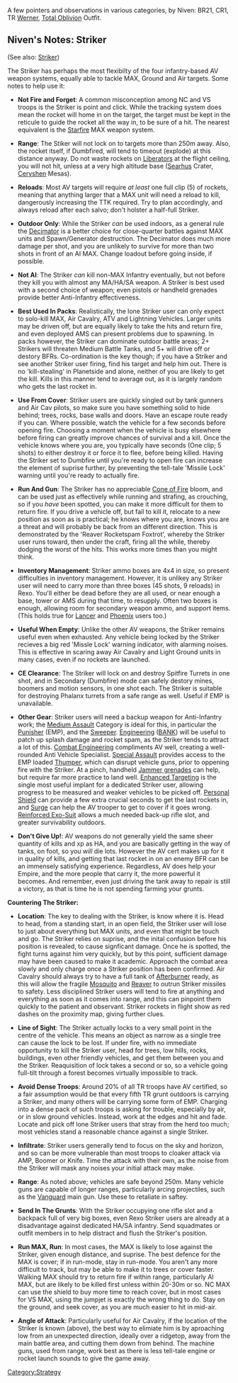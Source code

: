A few pointers and observations in various categories, by Niven: BR21,
CR1, TR [Werner](Werner.md "wikilink"), [Total
Oblivion](Total_Oblivion.md "wikilink") Outfit.

## Niven's Notes: Striker

(See also: [Striker](Striker.md "wikilink"))

The Striker has perhaps the most flexibilty of the four infantry-based
AV weapon systems, equally able to tackle MAX, Ground and Air targets.
Some notes to help use it:

- **Not Fire and Forget**: A common misconception among NC and VS
  troops is the Striker is point and click. While the tracking system
  does mean the rocket will home in on the target, the target must be
  kept in the reticule to guide the rocket all the way in, to be sure
  of a hit. The nearest equivalent is the
  [Starfire](Starfire.md "wikilink") MAX weapon system.

<!-- -->

- **Range**: The Stiker will not lock on to targets more than 250m
  away. Also, the rocket itself, if Dumbfired, will tend to timeout
  (explode) at this distance anyway. Do not waste rockets on
  [Liberators](Liberator.md "wikilink") at the flight ceiling, you will
  not hit, unless at a very high altitude base
  ([Searhus](Searhus.md "wikilink") Crater,
  [Ceryshen](Ceryshen.md "wikilink") Mesas).

<!-- -->

- **Reloads**: Most AV targets will require _at least_ one full
  clip (5) of rockets, meaning that anything larger that a MAX unit
  will need a reload to kill, dangerously increasing the TTK required.
  Try to plan accordingly, and always reload after each salvo; don't
  holster a half-full Striker.

<!-- -->

- **Outdoor Only**: While the Striker _can_ be used indoors, as a
  general rule the [Decimator](Decimator.md "wikilink") is a better
  choice for close-quarter battles against MAX units and
  Spawn/Generator destruction. The Decimator does much more damage per
  shot, and you are unlikely to survive for more than two shots in
  front of an AI MAX. Change loadout before going inside, if possible.

<!-- -->

- **Not AI**: The Striker _can_ kill non-MAX Infantry eventually, but
  not before they kill you with almost any MA/HA/SA weapon. A Striker
  is best used with a second choice of weapon; even pistols or
  handheld grenades provide better Anti-Infantry effectiveness.

<!-- -->

- **Best Used In Packs**: Realistically, the lone Striker user can
  only expect to solo-kill MAX, Air Cavalry, ATV and Lightning
  Vehicles. Larger units may be driven off, but are equally likely to
  take the hits and return fire, and even deployed AMS can present
  problems due to spawning. In packs however, the Striker can dominate
  outdoor battle areas; 2+ Strikers will threaten Medium Battle Tanks,
  and 5+ will drive off or destory BFRs. Co-ordination is the key
  though; if you have a Striker and see another Striker user firing,
  find his target and help him out. There is no 'kill-stealing' in
  Planetside and alone, neither of you are likely to get the kill.
  Kills in this manner tend to average out, as it is largely random
  who gets the last rocket in.

<!-- -->

- **Use From Cover**: Striker users are quickly singled out by tank
  gunners and Air Cav pilots, so make sure you have something solid to
  hide behind; trees, rocks, base walls and doors. Have an escape
  route ready if you can. Where possible, watch the vehicle for a few
  seconds before opening fire. Choosing a moment when the vehicle is
  busy elsewhere before firing can greatly improve chances of survival
  and a kill. Once the vehicle knows where you are, you typically have
  seconds (One clip; 5 shots) to either destroy it or force it to
  flee, before being killed. Having the Striker set to Dumbfire until
  you're ready to open fire can increase the element of suprise
  further, by preventing the tell-tale 'Missile Lock' warning until
  you're ready to actually fire.

<!-- -->

- **Run And Gun**: The Striker has no appreciable [Cone of
  Fire](Cone_of_Fire.md "wikilink") bloom, and can be used just as
  effectively while running and strafing, as crouching, so if you
  _have_ been spotted, you can make it more difficult for them to
  return fire. If you drive a vehicle off, but fail to kill it,
  relocate to a new position as soon as is practical; he knows where
  you are, knows you are a threat and will probably be back from an
  different direction. This is demonstrated by the 'Reaver Rocketspam
  Foxtrot', whereby the Striker user runs toward, then under the
  craft, firing all the while, thereby dodging the worst of the hits.
  This works more times than you might think.

<!-- -->

- **Inventory Management**: Striker ammo boxes are 4x4 in size, so
  present difficulties in inventory management. However, it is unlikey
  any Striker user will need to carry more than three boxes (45 shots,
  9 reloads) in Rexo. You'll either be dead before they are all used,
  or near enough a base, tower or AMS during that time, to resupply.
  Often two boxes is enough, allowing room for secondary weapon ammo,
  and support items. (This holds true for [Lancer](Lancer.md "wikilink")
  and [Phoenix](Phoenix.md "wikilink") users too.)

<!-- -->

- **Useful When Empty**: Unlike the other AV weapons, the Striker
  remains useful even when exhausted. Any vehicle being locked by the
  Striker recieves a big red 'Missle Lock' warning indicator, with
  alarming noises. This is effective in scaring away Air Cavalry and
  Light Ground units in many cases, even if no rockets are launched.

<!-- -->

- **CE Clearance**: The Striker will lock on and destroy Spitfire
  Turrets in one shot, and in Secondary (Dumbfire) mode can safely
  destory mines, boomers and motion sensors, in one shot each. The
  Striker is suitable for destroying Phalanx turrets from a safe range
  as well. Useful if EMP is unavailable.

<!-- -->

- **Other Gear**: Striker users will need a backup weapon for
  Anti-Infantry work; the [Medium Assault](Medium_Assault.md "wikilink")
  Category is ideal for this, in particular the
  [Punisher](Punisher.md "wikilink") (EMP), and the
  [Sweeper](Sweeper.md "wikilink"). [Engineering](Engineering.md "wikilink")
  ([BANK](BANK.md "wikilink")) will be useful to patch up splash damage
  and rocket spam, as the Striker tends to attract a lot of this.
  [Combat Engineering](Combat_Engineering.md "wikilink") compliments AV
  well, creating a well-rounded Anti Vehicle Specialist. [Special
  Assault](Special_Assault.md "wikilink") provides access to the EMP
  loaded [Thumper](Thumper.md "wikilink"), which can disrupt vehicle
  guns, prior to oppening fire with the Striker. At a pinch, handheld
  [Jammer grenades](Jammer_grenade.md "wikilink") can help, but require
  far more practice to land well. [Enhanced
  Targeting](Enhanced_Targeting.md "wikilink") is the single most useful
  implant for a dedicated Striker user, allowing progress to be
  measured and weaker vehicles to be picked off. [Personal
  Shield](Personal_Shield.md "wikilink") can provide a few extra crucial
  seconds to get the last rockets in, and [Surge](Surge.md "wikilink")
  can help the AV trooper to get to cover if it goes wrong.
  [Reinforced Exo-Suit](Reinforced_Exo-Suit.md "wikilink") allows a much
  needed back-up rifle slot, and greater survivability outdoors.

<!-- -->

- **Don't Give Up!**: AV weapons do not generally yield the same sheer
  quantity of kills and xp as HA, and you are basically getting in the
  way of tanks, on foot, so you _will_ die lots. However the AV cert
  makes up for it in quality of kills, and getting that last rocket in
  on an enemy BFR can be an immensely satisfying experience.
  Regardless, AV does help your Empire, and the more people that carry
  it, the more powerful it becomes. And remember, even just driving
  the tank away to repair is still a victory, as that is time he is
  not spending farming your grunts.

**Countering The Striker:**

- **Location**: The key to dealing with the Striker, is know where it
  is. Head to head, from a standing start, in an open field, the
  Striker user will lose to just about everything but MAX units, and
  even that might be touch and go. The Striker relies on suprise, and
  the inital confusion before his position is revealed, to cause
  signficant damage. Once he is spotted, the fight turns against him
  very quickly, but by this point, sufficient damage may have been
  caused to make it academic. Approach the combat area slowly and only
  charge once a Striker position has been confirmed. Air Cavalry
  should always try to have a full tank of
  [Afterburner](Afterburner.md "wikilink") ready, as this will allow the
  fragile [Mosquito](Mosquito.md "wikilink") and
  [Reaver](Reaver.md "wikilink") to outrun Striker missiles to safety.
  Less disciplined Striker users will tend to fire at anything and
  everything as soon as it comes into range, and this can pinpoint
  them quickly to the patient and observant. Striker rockets in flight
  show as red dashes on the proximity map, giving further clues.

<!-- -->

- **Line of Sight**: The Striker actually locks to a very small point
  in the centre of the vehicle. This means an object as narrow as a
  single tree can cause the lock to be lost. If under fire, with no
  immediate opportunity to kill the Striker user, head for trees, low
  hills, rocks, buildings, even other friendly vehicles, and get them
  between you and the Striker. Reaquisition of lock takes a second or
  so, so a vehicle going full-tilt through a forest becomes virtually
  impossible to track.

<!-- -->

- **Avoid Dense Troops**: Around 20% of all TR troops have AV
  certified, so a fair assumption would be that every fifth TR grunt
  outdoors is carrying a Striker, and many others will be carrying
  some form of EMP. Charging into a dense pack of such troops is
  asking for trouble, especially by air, or in slow ground vehicles.
  Instead, work at the edges and hit and fade. Locate and pick off
  lone Striker users that stray from the herd too much; most vehicles
  stand a reasonable chance against a single Striker.

<!-- -->

- **Infiltrate**: Striker users generally tend to focus on the sky and
  horizon, and so can be more vulnerable than most troops to cloaker
  attack via AMP, Boomer or Knife. Time the attack with their own, as
  the noise from the Striker will mask any noises your initial attack
  may make.

<!-- -->

- **Range**: As noted above; vehicles are safe beyond 250m. Many
  vehicle guns are capable of longer ranges, particularly arcing
  projectiles, such as the [Vanguard](Vanguard.md "wikilink") main gun.
  Use these to retaliate in saftey.

<!-- -->

- **Send In The Grunts**: With the Striker occupying one rifle slot
  and a backpack full of very big boxes, even Rexo Striker users are
  already at a disadvantage against dedicated HA/SA infantry. Send
  squadmates or outfit members in to help distract and flush the
  Striker's position.

<!-- -->

- **Run MAX, Run**: In most cases, the MAX is likely to lose against
  the Striker, given enough distance, and suprise. The best defence
  for the MAX is cover; if in run-mode, stay in run-mode. You aren't
  any more difficult to track, but may be able to make it to trees or
  cover faster. Walking MAX should try to return fire if within range,
  particularly AI MAX, but are likely to be killed first unless within
  20-30m or so. NC MAX can use the shield to buy more time to reach
  cover, but in most cases for VS MAX, using the jumpjet is exactly
  the wrong thing to do. Stay on the ground, and seek cover, as you
  are much easier to hit in mid-air.

<!-- -->

- **Angle of Attack**: Particularly useful for Air Cavalry, if the
  location of the Striker is known (above), the best way to elimiate
  him is by aproaching low from an unexpected direction, ideally over
  a ridgetop, away from the main battle area, and cutting them down
  from behind. The machine guns, used from range, work best as there
  is less tell-tale engine or rocket launch sounds to give the game
  away.

[Category:Strategy](Category:Strategy.md "wikilink")

